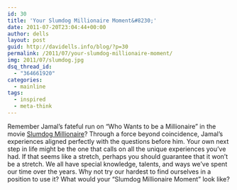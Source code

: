 ```yaml
---
id: 30
title: 'Your Slumdog Millionaire Moment&#8230;'
date: 2011-07-20T23:04:44+00:00
author: dells
layout: post
guid: http://davidells.info/blog/?p=30
permalink: /2011/07/your-slumdog-millionaire-moment/
img: 2011/07/slumdog.jpg
dsq_thread_id:
  - "364661920"
categories:
  - mainline
tags:
  - inspired
  - meta-think
---
```


Remember Jamal&#8217;s fateful run on &#8220;Who Wants to be a Millionaire&#8221; in the movie [Slumdog Millionaire](http://www.imdb.com/title/tt1010048/)? Through a force beyond coincidence, Jamal&#8217;s experiences aligned perfectly with the questions before him. Your own next step in life might be the one that calls on all the unique experiences you&#8217;ve had. If that seems like a stretch, perhaps you should guarantee that it won&#8217;t be a stretch. We all have special knowledge, talents, and ways we&#8217;ve spent our time over the years. Why not try our hardest to find ourselves in a position to use it? What would your &#8220;Slumdog Millionaire Moment&#8221; look like?